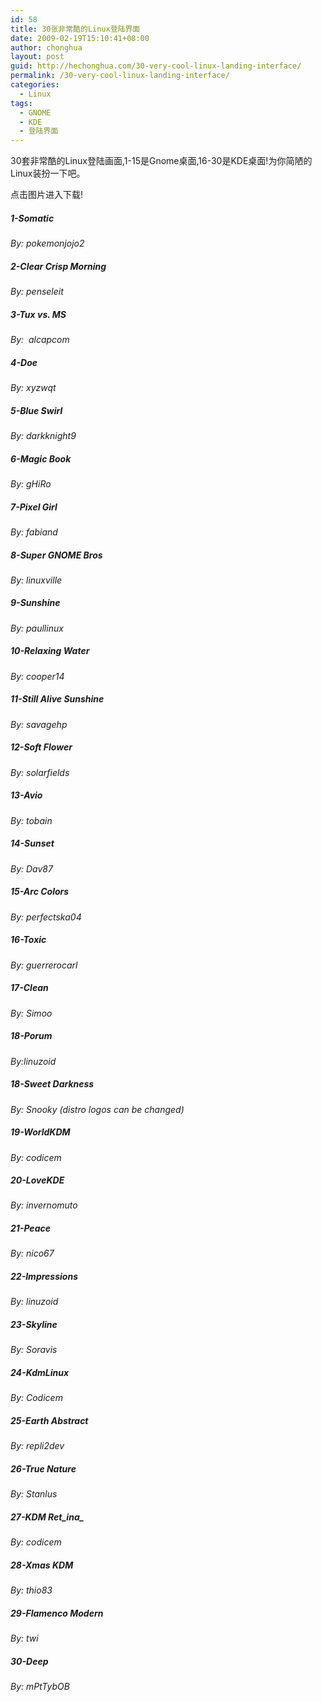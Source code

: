 ```yaml
---
id: 58
title: 30张非常酷的Linux登陆界面
date: 2009-02-19T15:10:41+08:00
author: chonghua
layout: post
guid: http://hechonghua.com/30-very-cool-linux-landing-interface/
permalink: /30-very-cool-linux-landing-interface/
categories:
  - Linux
tags:
  - GNOME
  - KDE
  - 登陆界面
---
```

30套非常酷的Linux登陆画面,1-15是Gnome桌面,16-30是KDE桌面!为你简陋的Linux装扮一下吧。

<!--more-->

点击图片进入下载!

##### 1-Somatic

[](http://gnome-look.org/content/show.php/Somatic+-+GDM?content=86643)

_By: pokemonjojo2_

##### 2-Clear Crisp Morning

[](http://gnome-look.org/content/show.php/Crisp+Clear+Morning?content=48994)

_By: penseleit_

##### 3-Tux vs. MS

[](http://gnome-look.org/content/show.php/Tux+versus+Ms+butterfly?content=15783)

_By:&#160; alcapcom_

##### 4-Doe

[](http://gnome-look.org/content/show.php/Doe+GDM?content=52791)

_By: xyzwqt_

##### 5-Blue Swirl

[](http://gnome-look.org/content/show.php/Blue+Swirl?content=30846)

_By: darkknight9_

##### 6-Magic Book

[](http://gnome-look.org/content/show.php/Magic+Book+GDM+Theme?content=77221)

_By: gHiRo_

##### 7-Pixel Girl

[](http://gnome-look.org/content/show.php/Pixel+Girl?content=18179)

_By: fabiand_

##### 8-Super GNOME Bros

[](http://gnome-look.org/content/show.php/Super+Gnome+Bross?content=55092)

_By: linuxville_

##### 9-Sunshine

[](http://gnome-look.org/content/show.php/Sunshine?content=43012)

_By: paullinux_

##### 10-Relaxing Water

[](http://gnome-look.org/content/show.php/Relaxing+Water?content=48213)

_By: cooper14_

##### 11-Still Alive Sunshine

[](http://gnome-look.org/content/show.php/Still+alive+sunshine+GDM+Theme?content=52687)

_By: savagehp_

##### 12-Soft Flower

[](http://gnome-look.org/content/show.php/Soft+Flower+Gnome+GDM?content=35592)

_By: solarfields_

##### 13-Avio

[](http://gnome-look.org/content/show.php/Avio-GDM?content=37395)

_By: tobain_

##### 14-Sunset

[](http://gnome-look.org/content/show.php/Sunset?content=85709)

_By: Dav87_

##### 15-Arc Colors

[](http://gnome-look.org/content/show.php/Arc-Colors+GDM-Walls?content=88305)

_By: perfectska04_

##### 16-Toxic

[](http://kde-look.org/content/show.php/ToxicTheme+-+Widescreen?content=50771)

_By: guerrerocarl_

##### 17-Clean

[](http://kde-look.org/content/show.php/Clean?content=74405)

_By: Simoo_

##### 18-Porum

[](http://kde-look.org/content/show.php/Porum+KDM+theme?content=82029)

_By:linuzoid_

##### 18-Sweet Darkness

[](http://kde-look.org/content/show.php/Sweet+Darkness+Login+Theme?content=75036)

_By: Snooky (distro logos can be changed)_

##### 19-WorldKDM

##### [](http://kde-look.org/content/show.php/WorldKdm?content=75534)

_By: codicem_

##### 20-LoveKDE

[](http://kde-look.org/content/show.php/LoveKDE+KDM+Theme?content=35843)

_By: invernomuto_

##### 21-Peace

[](http://kde-look.org/content/show.php/peace_kdm-theme?content=64631)

_By: nico67_

##### 22-Impressions

[](http://kde-look.org/content/show.php/peace_kdm-theme?content=64631)

_By: linuzoid_

##### 23-Skyline

[](http://kde-look.org/content/show.php/SkyLine+%28KDM+Theme%29?content=85126)

_By: Soravis_

##### 24-KdmLinux

[](http://kde-look.org/content/show.php/SkyLine+%28KDM+Theme%29?content=85126)

_By: Codicem_

##### 25-Earth Abstract

[](http://kde-look.org/content/show.php/Earth-abstract?content=75630)

_By: repli2dev_

##### 26-True Nature

[](http://kde-look.org/content/show.php/TrueNature+KDM-Theme?content=43841)

_By: Stanlus_

##### 27-KDM Ret_ina_

_[](http://kde-look.org/content/show.php/KDMretina?content=78261)_

_By: codicem_

##### 28-Xmas KDM

[](http://kde-look.org/content/show.php/Xmas+KDM?content=71248)

_By: thio83_

##### 29-Flamenco Modern

[](http://kde-look.org/content/show.php/Flamenco-Modern?content=53400)

_By: twi_

##### 30-Deep

[](http://kde-look.org/content/show.php/DEEP?content=39575)

_By: mPtTybOB_